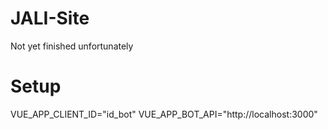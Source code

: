 # JALI-Site
Not yet finished unfortunately
# Setup 
VUE_APP_CLIENT_ID="id_bot"
VUE_APP_BOT_API="http://localhost:3000"

